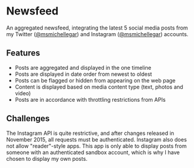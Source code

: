 # Newsfeed

An aggregated newsfeed, integrating the latest 5 social media posts from my Twitter ([@msmichellegar](http://www.twitter.com/msmichellegar)) and Instagram ([@msmichellegar](http://www.instagram.com/msmichellegar)) accounts.

## Features

* Posts are aggregated and displayed in the one timeline
* Posts are displayed in date order from newest to oldest
* Posts can be flagged or hidden from appearing on the web page
* Content is displayed based on media content type (text, photos and video)
* Posts are in accordance with throttling restrictions from APIs

## Challenges

The Instagram API is quite restrictive, and after changes released in November 2015, all requests must be authenticated. Instagram also does not allow "reader"-style apps. This app is only able to display posts from someone with an authenticated sandbox account, which is why I have chosen to display my own posts.
